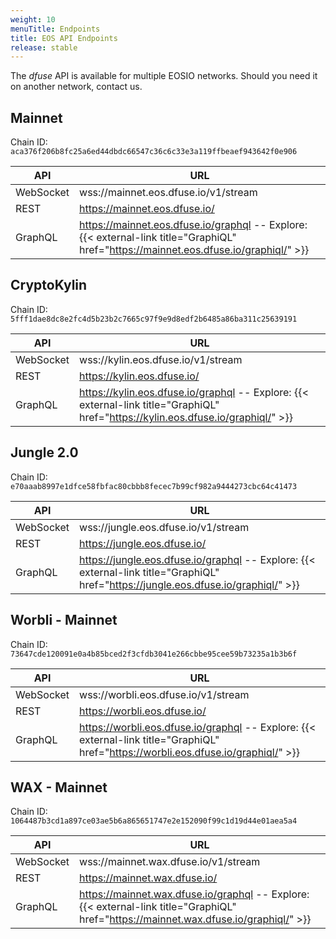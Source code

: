 ```yaml
---
weight: 10
menuTitle: Endpoints
title: EOS API Endpoints
release: stable
---
```


The _dfuse_ API is available for multiple EOSIO networks. Should you need it on another network, contact us.

## Mainnet

Chain ID: `aca376f206b8fc25a6ed44dbdc66547c36c6c33e3a119ffbeaef943642f0e906`

API  | URL
------|------
WebSocket | wss://mainnet.eos.dfuse.io/v1/stream
REST | https://mainnet.eos.dfuse.io/
GraphQL | https://mainnet.eos.dfuse.io/graphql -- Explore: {{< external-link title="GraphiQL" href="https://mainnet.eos.dfuse.io/graphiql/" >}}

## CryptoKylin

Chain ID: `5fff1dae8dc8e2fc4d5b23b2c7665c97f9e9d8edf2b6485a86ba311c25639191`

API  | URL
------|------
WebSocket | wss://kylin.eos.dfuse.io/v1/stream
REST | https://kylin.eos.dfuse.io/
GraphQL | https://kylin.eos.dfuse.io/graphql -- Explore: {{< external-link title="GraphiQL" href="https://kylin.eos.dfuse.io/graphiql/" >}}

## Jungle 2.0

Chain ID: `e70aaab8997e1dfce58fbfac80cbbb8fecec7b99cf982a9444273cbc64c41473`

API  | URL
------|------
WebSocket | wss://jungle.eos.dfuse.io/v1/stream
REST | https://jungle.eos.dfuse.io/
GraphQL | https://jungle.eos.dfuse.io/graphql -- Explore: {{< external-link title="GraphiQL" href="https://jungle.eos.dfuse.io/graphiql/" >}}

## Worbli - Mainnet

Chain ID: `73647cde120091e0a4b85bced2f3cfdb3041e266cbbe95cee59b73235a1b3b6f`

API  | URL
------|------
WebSocket | wss://worbli.eos.dfuse.io/v1/stream
REST | https://worbli.eos.dfuse.io/
GraphQL | https://worbli.eos.dfuse.io/graphql -- Explore: {{< external-link title="GraphiQL" href="https://worbli.eos.dfuse.io/graphiql/" >}}

## WAX - Mainnet

Chain ID: `1064487b3cd1a897ce03ae5b6a865651747e2e152090f99c1d19d44e01aea5a4`

API  | URL
------|------
WebSocket | wss://mainnet.wax.dfuse.io/v1/stream
REST | https://mainnet.wax.dfuse.io/
GraphQL | https://mainnet.wax.dfuse.io/graphql -- Explore: {{< external-link title="GraphiQL" href="https://mainnet.wax.dfuse.io/graphiql/" >}}
